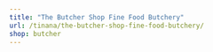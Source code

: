 ```yaml
---
title: "The Butcher Shop Fine Food Butchery"
url: /tinana/the-butcher-shop-fine-food-butchery/
shop: butcher
---
```


